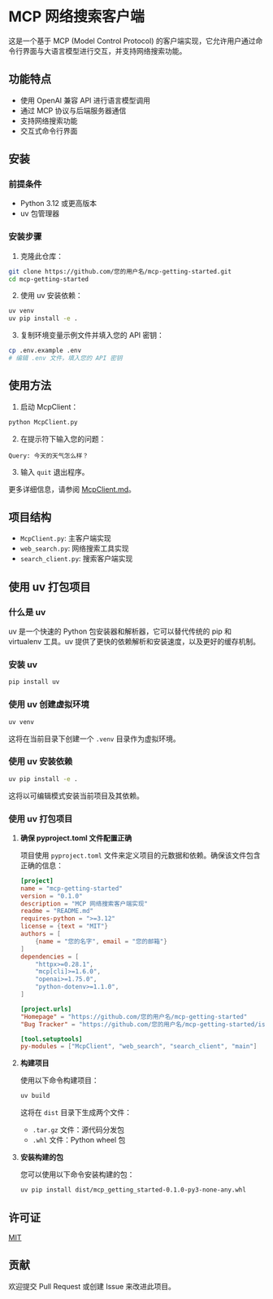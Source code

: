 # MCP 网络搜索客户端

这是一个基于 MCP (Model Control Protocol) 的客户端实现，它允许用户通过命令行界面与大语言模型进行交互，并支持网络搜索功能。

## 功能特点

- 使用 OpenAI 兼容 API 进行语言模型调用
- 通过 MCP 协议与后端服务器通信
- 支持网络搜索功能
- 交互式命令行界面

## 安装

### 前提条件

- Python 3.12 或更高版本
- uv 包管理器

### 安装步骤

1. 克隆此仓库：

```bash
git clone https://github.com/您的用户名/mcp-getting-started.git
cd mcp-getting-started
```

2. 使用 uv 安装依赖：

```bash
uv venv
uv pip install -e .
```

3. 复制环境变量示例文件并填入您的 API 密钥：

```bash
cp .env.example .env
# 编辑 .env 文件，填入您的 API 密钥
```

## 使用方法

1. 启动 McpClient：

```bash
python McpClient.py
```

2. 在提示符下输入您的问题：

```
Query: 今天的天气怎么样？
```

3. 输入 `quit` 退出程序。

更多详细信息，请参阅 [McpClient.md](McpClient.md)。

## 项目结构

- `McpClient.py`: 主客户端实现
- `web_search.py`: 网络搜索工具实现
- `search_client.py`: 搜索客户端实现

## 使用 uv 打包项目

### 什么是 uv

uv 是一个快速的 Python 包安装器和解析器，它可以替代传统的 pip 和 virtualenv 工具。uv 提供了更快的依赖解析和安装速度，以及更好的缓存机制。

### 安装 uv

```bash
pip install uv
```

### 使用 uv 创建虚拟环境

```bash
uv venv
```

这将在当前目录下创建一个 `.venv` 目录作为虚拟环境。

### 使用 uv 安装依赖

```bash
uv pip install -e .
```

这将以可编辑模式安装当前项目及其依赖。

### 使用 uv 打包项目

1. **确保 pyproject.toml 文件配置正确**

   项目使用 `pyproject.toml` 文件来定义项目的元数据和依赖。确保该文件包含正确的信息：

   ```toml
   [project]
   name = "mcp-getting-started"
   version = "0.1.0"
   description = "MCP 网络搜索客户端实现"
   readme = "README.md"
   requires-python = ">=3.12"
   license = {text = "MIT"}
   authors = [
       {name = "您的名字", email = "您的邮箱"}
   ]
   dependencies = [
       "httpx>=0.28.1",
       "mcp[cli]>=1.6.0",
       "openai>=1.75.0",
       "python-dotenv>=1.1.0",
   ]

   [project.urls]
   "Homepage" = "https://github.com/您的用户名/mcp-getting-started"
   "Bug Tracker" = "https://github.com/您的用户名/mcp-getting-started/issues"

   [tool.setuptools]
   py-modules = ["McpClient", "web_search", "search_client", "main"]
   ```

2. **构建项目**

   使用以下命令构建项目：

   ```bash
   uv build
   ```

   这将在 `dist` 目录下生成两个文件：
   - `.tar.gz` 文件：源代码分发包
   - `.whl` 文件：Python wheel 包

3. **安装构建的包**

   您可以使用以下命令安装构建的包：

   ```bash
   uv pip install dist/mcp_getting_started-0.1.0-py3-none-any.whl
   ```

## 许可证

[MIT](LICENSE)

## 贡献

欢迎提交 Pull Request 或创建 Issue 来改进此项目。